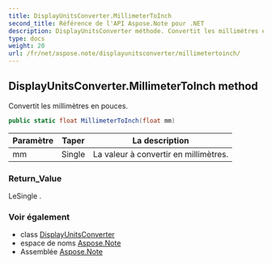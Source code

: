 ```yaml
---
title: DisplayUnitsConverter.MillimeterToInch
second_title: Référence de l'API Aspose.Note pour .NET
description: DisplayUnitsConverter méthode. Convertit les millimètres en pouces.
type: docs
weight: 20
url: /fr/net/aspose.note/displayunitsconverter/millimetertoinch/
---
```

## DisplayUnitsConverter.MillimeterToInch method

Convertit les millimètres en pouces.

```csharp
public static float MillimeterToInch(float mm)
```

| Paramètre | Taper | La description |
| --- | --- | --- |
| mm | Single | La valeur à convertir en millimètres. |

### Return_Value

LeSingle .

### Voir également

* class [DisplayUnitsConverter](../)
* espace de noms [Aspose.Note](../../displayunitsconverter/)
* Assemblée [Aspose.Note](../../../)


